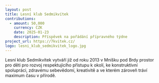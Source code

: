 ```yaml
---
layout: post
title: Lesní klub Sedmikvítek
contributions:
  - amount: 50,000
    currency: CZK
    date: 2025-01-23
    description: Příspěvek na pořádání přípravného týdne
project_url: https://7kvitek.cz/
logo: lesni_klub_sedmikvitek_logo.jpg
---
```


Lesní klub Sedmikvítek vytváří již od roku 2013 v Mníšku pod Brdy prostor pro děti pro rozvoj respektujícího přístupu k okolí, ke konstruktivní spolupráci, zdravému sebevědomí, kreativitě a ve kterém zároveň tráví maximum času v přírodě.
